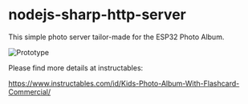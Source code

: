 # nodejs-sharp-http-server
This simple photo server tailor-made for the ESP32 Photo Album.

![Prototype](https://cdn.instructables.com/FEU/32OZ/JCKUM7P4/FEU32OZJCKUM7P4.RECTANGLE1.jpg)

Please find more details at instructables:

https://www.instructables.com/id/Kids-Photo-Album-With-Flashcard-Commercial/
